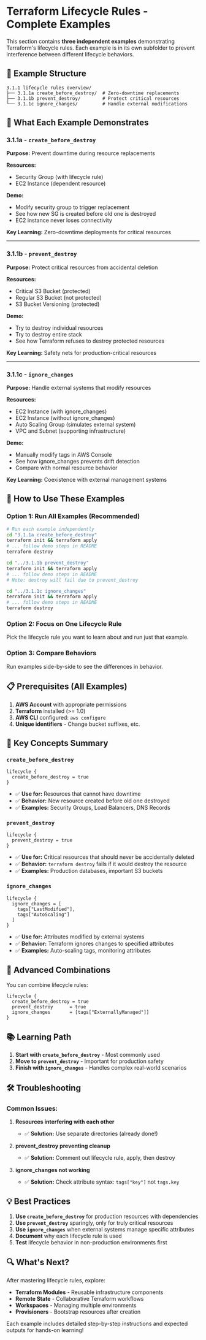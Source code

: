 # Terraform Lifecycle Rules - Complete Examples

This section contains **three independent examples** demonstrating Terraform's lifecycle rules. Each example is in its own subfolder to prevent interference between different lifecycle behaviors.

## 📁 **Example Structure**

```
3.1.1 lifecycle rules overview/
├── 3.1.1a create_before_destroy/  # Zero-downtime replacements
├── 3.1.1b prevent_destroy/        # Protect critical resources  
└── 3.1.1c ignore_changes/         # Handle external modifications
```

## 🎯 **What Each Example Demonstrates**

### **3.1.1a - `create_before_destroy`**
**Purpose:** Prevent downtime during resource replacements

**Resources:**
- Security Group (with lifecycle rule)
- EC2 Instance (dependent resource)

**Demo:** 
- Modify security group to trigger replacement
- See how new SG is created before old one is destroyed
- EC2 instance never loses connectivity

**Key Learning:** Zero-downtime deployments for critical resources

---

### **3.1.1b - `prevent_destroy`**
**Purpose:** Protect critical resources from accidental deletion

**Resources:**
- Critical S3 Bucket (protected)
- Regular S3 Bucket (not protected)
- S3 Bucket Versioning (protected)

**Demo:**
- Try to destroy individual resources
- Try to destroy entire stack
- See how Terraform refuses to destroy protected resources

**Key Learning:** Safety nets for production-critical resources

---

### **3.1.1c - `ignore_changes`**
**Purpose:** Handle external systems that modify resources

**Resources:**
- EC2 Instance (with ignore_changes)
- EC2 Instance (without ignore_changes)
- Auto Scaling Group (simulates external system)
- VPC and Subnet (supporting infrastructure)

**Demo:**
- Manually modify tags in AWS Console
- See how ignore_changes prevents drift detection
- Compare with normal resource behavior

**Key Learning:** Coexistence with external management systems

## 🚀 **How to Use These Examples**

### **Option 1: Run All Examples (Recommended)**
```bash
# Run each example independently
cd "3.1.1a create_before_destroy"
terraform init && terraform apply
# ... follow demo steps in README
terraform destroy

cd "../3.1.1b prevent_destroy"  
terraform init && terraform apply
# ... follow demo steps in README
# Note: destroy will fail due to prevent_destroy

cd "../3.1.1c ignore_changes"
terraform init && terraform apply
# ... follow demo steps in README
terraform destroy
```

### **Option 2: Focus on One Lifecycle Rule**
Pick the lifecycle rule you want to learn about and run just that example.

### **Option 3: Compare Behaviors**
Run examples side-by-side to see the differences in behavior.

## 📋 **Prerequisites (All Examples)**

1. **AWS Account** with appropriate permissions
2. **Terraform** installed (>= 1.0)
3. **AWS CLI** configured: `aws configure`
4. **Unique identifiers** - Change bucket suffixes, etc.

## 🔑 **Key Concepts Summary**

### **`create_before_destroy`**
```hcl
lifecycle {
  create_before_destroy = true
}
```
- ✅ **Use for:** Resources that cannot have downtime
- ✅ **Behavior:** New resource created before old one destroyed
- ✅ **Examples:** Security Groups, Load Balancers, DNS Records

### **`prevent_destroy`**
```hcl
lifecycle {
  prevent_destroy = true
}
```
- ✅ **Use for:** Critical resources that should never be accidentally deleted
- ✅ **Behavior:** `terraform destroy` fails if it would destroy the resource
- ✅ **Examples:** Production databases, important S3 buckets

### **`ignore_changes`**
```hcl
lifecycle {
  ignore_changes = [
    tags["LastModified"],
    tags["AutoScaling"]
  ]
}
```
- ✅ **Use for:** Attributes modified by external systems
- ✅ **Behavior:** Terraform ignores changes to specified attributes
- ✅ **Examples:** Auto-scaling tags, monitoring attributes

## 🎨 **Advanced Combinations**

You can combine lifecycle rules:
```hcl
lifecycle {
  create_before_destroy = true
  prevent_destroy      = true
  ignore_changes       = [tags["ExternallyManaged"]]
}
```

## 📚 **Learning Path**

1. **Start with `create_before_destroy`** - Most commonly used
2. **Move to `prevent_destroy`** - Important for production safety
3. **Finish with `ignore_changes`** - Handles complex real-world scenarios

## 🛠️ **Troubleshooting**

### **Common Issues:**
1. **Resources interfering with each other**
   - ✅ **Solution:** Use separate directories (already done!)

2. **prevent_destroy preventing cleanup**
   - ✅ **Solution:** Comment out lifecycle rule, apply, then destroy

3. **ignore_changes not working**
   - ✅ **Solution:** Check attribute syntax: `tags["key"]` not `tags.key`

## 💡 **Best Practices**

1. **Use `create_before_destroy`** for production resources with dependencies
2. **Use `prevent_destroy`** sparingly, only for truly critical resources
3. **Use `ignore_changes`** when external systems manage specific attributes
4. **Document** why each lifecycle rule is used
5. **Test** lifecycle behavior in non-production environments first

## 🔍 **What's Next?**

After mastering lifecycle rules, explore:
- **Terraform Modules** - Reusable infrastructure components
- **Remote State** - Collaborative Terraform workflows
- **Workspaces** - Managing multiple environments
- **Provisioners** - Bootstrap resources after creation

Each example includes detailed step-by-step instructions and expected outputs for hands-on learning! 